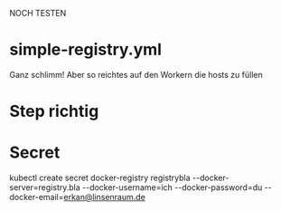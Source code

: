 NOCH TESTEN

# simple-registry.yml

Ganz schlimm!
Aber so reichtes auf den Workern die hosts zu füllen


# Step richtig

# Secret

kubectl create secret docker-registry registrybla --docker-server=registry.bla --docker-username=ich --docker-password=du --docker-email=erkan@linsenraum.de
